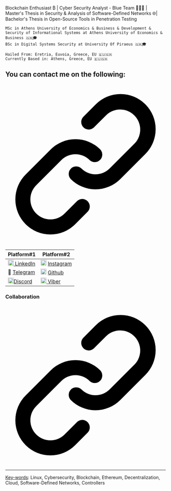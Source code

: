 Blockchain Enthusiast ₿ | Cyber Security Analyst - Blue Team 👨🏻‍💻 | Master's Thesis in Security & Analysis of Software-Defined Networks 🌐| Bachelor's Thesis in Open-Source Tools in Penetration Testing
     

<div class="snippet-clipboard-content notranslate position-relative overflow-auto" data-snippet-clipboard-copy-content="MSc in Athens University of Economics & Business &amp; Development & Security of Informational Systems at Athens University of Economics & Business 🇬🇷🎓
BSc in Digital Systems Security at University Of Piraeus 🇬🇷🎓"><pre class="notranslate"><code>MSc in Athens University of Economics & Business &amp; Development & Security of Informational Systems at Athens University of Economics & Business 🇬🇷🎓
BSc in Digital Systems Security at University Of Piraeus 🇬🇷🎓
</code></pre></div>
<div class="snippet-clipboard-content notranslate position-relative overflow-auto" data-snippet-clipboard-copy-content="Hailed From: Eretria, Euvoia, Greece, EU 🇪🇺🇬🇷
Currently Based in: Athens, Greece, EU 🇪🇺🇬🇷"><pre class="notranslate"><code>Hailed From: Eretria, Euvoia, Greece, EU 🇪🇺🇬🇷
Currently Based in: Athens, Greece, EU 🇪🇺🇬🇷
</code></pre></div>

<div class="markdown-heading" dir="auto"><h2 class="heading-element" dir="auto">You can contact me on the following:</h2><a id="user-content-find-me-on" class="anchor" aria-label="Permalink: Find me on:" href="#find-me-on"><svg class="octicon octicon-link" viewBox="0 0 16 16" version="1.1" width="100%" height="100%" aria-hidden="true">
  <path d="m7.775 3.275 1.25-1.25a3.5 3.5 0 1 1 4.95 4.95l-2.5 2.5a3.5 3.5 0 0 1-4.95 0 .751.751 0 0 1 .018-1.042.751.751 0 0 1 1.042-.018 1.998 1.998 0 0 0 2.83 0l2.5-2.5a2.002 2.002 0 0 0-2.83-2.83l-1.25 1.25a.751.751 0 0 1-1.042-.018.751.751 0 0 1-.018-1.042Zm-4.69 9.64a1.998 1.998 0 0 0 2.83 0l1.25-1.25a.751.751 0 0 1 1.042.018.751.751 0 0 1 .018 1.042l-1.25 1.25a3.5 3.5 0 1 1-4.95-4.95l2.5-2.5a3.5 3.5 0 0 1 4.95 0 .751.751 0 0 1-.018 1.042.751.751 0 0 1-1.042.018 1.998 1.998 0 0 0-2.83 0l-2.5 2.5a1.998 1.998 0 0 0 0 2.83Z"></path>
</svg></a></div>
<markdown-accessiblity-table><table>
<thead>
<tr>
<th>Platform#1</th>
<th>Platform#2</th>
</tr>
</thead>
<tbody>
<tr>
<td> <a href="https://emoji.gg/emoji/5085-linkedin-logo"><img src="https://cdn3.emoji.gg/emojis/5085-linkedin-logo.png" width="18px" height="18px" alt="Linkedin_logo"> </a> <a href="https://www.linkedin.com/in/konstantinos-karahalis-650964203" rel="nofollow">LinkedIn</a></td>
<td><a href="https://emoji.gg/emoji/39172-insta"><img src="https://cdn3.emoji.gg/emojis/39172-insta.gif" width="18px" height="18px" alt="insta"></a> <a href="https://www.instagram.com/____kkl____/" rel="nofollow">Instagram</a></td>
</tr>
<tr>
<td>💬 <a href="https://t.me/sv1sjp" rel="nofollow">Telegram</a></td>
<td><a href="https://emoji.gg/emoji/8346-github"><img src="https://cdn3.emoji.gg/emojis/8346-github.png" width="18px" height="18px" alt="GitHub"></a> <a href="https://github.com/Kkostakis">Github</a></td>
</tr>
<tr>
<td><a href="https://cdn-icons-png.flaticon.com"><img src="https://cdn-icons-png.flaticon.com/128/3670/3670157.png" width="18px" height="18px" alt="Discord"><a href="https://discordapp.com/users/kkostakis" rel="nofollow">Discord</a></td>
<td> <a href="https://cdn-icons-png.flaticon.com"><img src="https://cdn-icons-png.flaticon.com/128/2504/2504948.png" width="18px" height="18px" alt="Viber"> <a href="https://vb.me/letsChatOnViber" rel="nofollow">Viber</a></td>
</tr>
</tbody>
</table></markdown-accessiblity-table>
<div class="markdown-heading" dir="auto"><h3 class="heading-element" dir="auto">Collaboration</h3><a id="user-content-lets-collaborate" class="anchor" aria-label="Permalink: Let's Collaborate" href="#lets-collaborate"><svg class="octicon octicon-link" viewBox="0 0 16 16" version="1.1" width="100%" height="100%" aria-hidden="true">
  <path d="m7.775 3.275 1.25-1.25a3.5 3.5 0 1 1 4.95 4.95l-2.5 2.5a3.5 3.5 0 0 1-4.95 0 .751.751 0 0 1 .018-1.042.751.751 0 0 1 1.042-.018 1.998 1.998 0 0 0 2.83 0l2.5-2.5a2.002 2.002 0 0 0-2.83-2.83l-1.25 1.25a.751.751 0 0 1-1.042-.018.751.751 0 0 1-.018-1.042Zm-4.69 9.64a1.998 1.998 0 0 0 2.83 0l1.25-1.25a.751.751 0 0 1 1.042.018.751.751 0 0 1 .018 1.042l-1.25 1.25a3.5 3.5 0 1 1-4.95-4.95l2.5-2.5a3.5 3.5 0 0 1 4.95 0 .751.751 0 0 1-.018 1.042.751.751 0 0 1-1.042.018 1.998 1.998 0 0 0-2.83 0l-2.5 2.5a1.998 1.998 0 0 0 0 2.83Z"></path>
</svg>
</a></div>
<hr>
<p dir="auto"> <u>Key-words</u>: Linux, Cybersecurity, Blockchain, Ethereum, Decentralization, Cloud, Software-Defined Networks, Controllers</p>
</article>
  </div>
</div>
